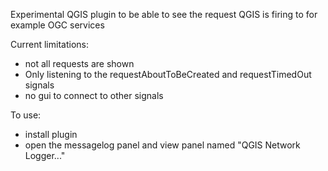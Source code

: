 Experimental QGIS plugin to be able to see the request QGIS is firing to for example OGC services

Current limitations:
- not all requests are shown
- Only listening to the requestAboutToBeCreated and requestTimedOut signals
- no gui to connect to other signals

To use:
- install plugin
- open the messagelog panel and view panel named "QGIS Network Logger..."
